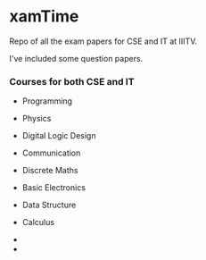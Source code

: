 # xamTime
Repo of all the exam papers for CSE and IT at IIITV.

I've included some question papers.

### Courses for both CSE and IT

- Programming
- Physics
- Digital Logic Design
- Communication
- Discrete Maths

- Basic Electronics
- Data Structure
- Calculus
- 

-
